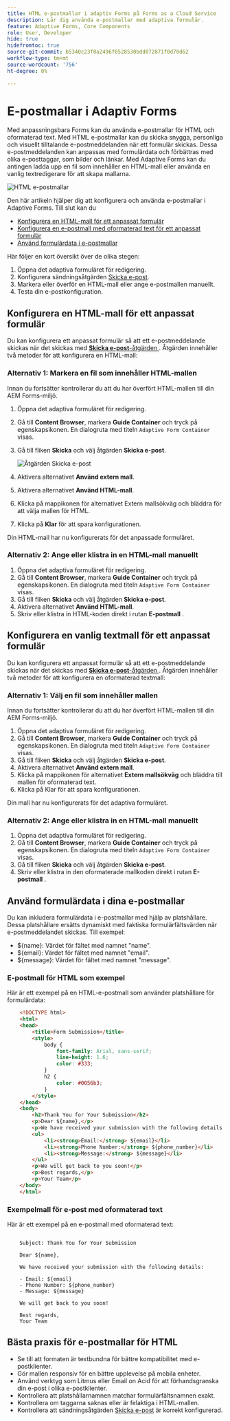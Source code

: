 ```yaml
---
title: HTML e-postmallar i adaptiv Forms på Forms as a Cloud Service
description: Lär dig använda e-postmallar med adaptiva formulär.
feature: Adaptive Forms, Core Components
role: User, Developer
hide: true
hidefromtoc: true
source-git-commit: b5340c23f0a2496f0528530bdd072871f0d70d62
workflow-type: tm+mt
source-wordcount: '756'
ht-degree: 0%

---
```


# E-postmallar i Adaptiv Forms

Med anpassningsbara Forms kan du använda e-postmallar för HTML och oformaterad text. Med HTML e-postmallar kan du skicka snygga, personliga och visuellt tilltalande e-postmeddelanden när ett formulär skickas. Dessa e-postmeddelanden kan anpassas med formulärdata och förbättras med olika e-posttaggar, som bilder och länkar. Med Adaptive Forms kan du antingen ladda upp en fil som innehåller en HTML-mall eller använda en vanlig textredigerare för att skapa mallarna.

![HTML e-postmallar](/help/forms/assets/html-email.png)

Den här artikeln hjälper dig att konfigurera och använda e-postmallar i Adaptive Forms. Till slut kan du

* [Konfigurera en HTML-mall för ett anpassat formulär](#configure-an-html-template-for-an-adaptive-form)
* [Konfigurera en e-postmall med oformaterad text för ett anpassat formulär](#configure-a-plain-text-template-for-an-adaptive-form)
* [Använd formulärdata i e-postmallar](#use-form-data-in-your-email-templates)


Här följer en kort översikt över de olika stegen:

1. Öppna det adaptiva formuläret för redigering.
1. Konfigurera sändningsåtgärden [Skicka e-post](/help/forms/configure-submit-action-send-email.md).
1. Markera eller överför en HTML-mall eller ange e-postmallen manuellt.
1. Testa din e-postkonfiguration.

## Konfigurera en HTML-mall för ett anpassat formulär

Du kan konfigurera ett anpassat formulär så att ett e-postmeddelande skickas när det skickas med [**Skicka e-post**-åtgärden ](/help/forms/configure-submit-action-send-email.md). Åtgärden innehåller två metoder för att konfigurera en HTML-mall:

### Alternativ 1: Markera en fil som innehåller HTML-mallen

Innan du fortsätter kontrollerar du att du har överfört HTML-mallen till din AEM Forms-miljö.

1. Öppna det adaptiva formuläret för redigering.
1. Gå till **Content Browser**, markera **Guide Container** och tryck på egenskapsikonen. En dialogruta med titeln `Adaptive Form Container` visas.
1. Gå till fliken **Skicka** och välj åtgärden **Skicka e-post**.

   ![Åtgärden Skicka e-post](/help/forms/assets/send-email-action.png)

1. Aktivera alternativet **Använd extern mall**.
1. Aktivera alternativet **Använd HTML-mall**.
1. Klicka på mappikonen för alternativet Extern mallsökväg och bläddra för att välja mallen för HTML.
1. Klicka på **Klar** för att spara konfigurationen.

Din HTML-mall har nu konfigurerats för det anpassade formuläret.

### Alternativ 2: Ange eller klistra in en HTML-mall manuellt

1. Öppna det adaptiva formuläret för redigering.
1. Gå till **Content Browser**, markera **Guide Container** och tryck på egenskapsikonen. En dialogruta med titeln `Adaptive Form Container` visas.
1. Gå till fliken **Skicka** och välj åtgärden **Skicka e-post**.
1. Aktivera alternativet **Använd HTML-mall**.
1. Skriv eller klistra in HTML-koden direkt i rutan **E-postmall** .


## Konfigurera en vanlig textmall för ett anpassat formulär

Du kan konfigurera ett anpassat formulär så att ett e-postmeddelande skickas när det skickas med [**Skicka e-post**-åtgärden ](/help/forms/configure-submit-action-send-email.md). Åtgärden innehåller två metoder för att konfigurera en oformaterad textmall:

### Alternativ 1: Välj en fil som innehåller mallen

Innan du fortsätter kontrollerar du att du har överfört HTML-mallen till din AEM Forms-miljö.

1. Öppna det adaptiva formuläret för redigering.
1. Gå till **Content Browser**, markera **Guide Container** och tryck på egenskapsikonen. En dialogruta med titeln `Adaptive Form Container` visas.
1. Gå till fliken **Skicka** och välj åtgärden **Skicka e-post**.
1. Aktivera alternativet **Använd extern mall**.
1. Klicka på mappikonen för alternativet **Extern mallsökväg** och bläddra till mallen för oformaterad text.
1. Klicka på Klar för att spara konfigurationen.

Din mall har nu konfigurerats för det adaptiva formuläret.

### Alternativ 2: Ange eller klistra in en HTML-mall manuellt

1. Öppna det adaptiva formuläret för redigering.
1. Gå till **Content Browser**, markera **Guide Container** och tryck på egenskapsikonen. En dialogruta med titeln `Adaptive Form Container` visas.
1. Gå till fliken **Skicka** och välj åtgärden **Skicka e-post**.
1. Skriv eller klistra in den oformaterade mallkoden direkt i rutan **E-postmall** .

## Använd formulärdata i dina e-postmallar

Du kan inkludera formulärdata i e-postmallar med hjälp av platshållare. Dessa platshållare ersätts dynamiskt med faktiska formulärfältsvärden när e-postmeddelandet skickas. Till exempel:

* ${name}: Värdet för fältet med namnet &quot;name&quot;.
* ${email}: Värdet för fältet med namnet &quot;email&quot;.
* ${message}: Värdet för fältet med namnet &quot;message&quot;.

### E-postmall för HTML som exempel

Här är ett exempel på en HTML-e-postmall som använder platshållare för formulärdata:

```HTML
    <!DOCTYPE html>
    <html>
    <head>
        <title>Form Submission</title>
        <style>
            body {
                font-family: Arial, sans-serif;
                line-height: 1.6;
                color: #333;
            }
            h2 {
                color: #0056b3;
            }
        </style>
    </head>
    <body>
        <h2>Thank You for Your Submission</h2>
        <p>Dear ${name},</p>
        <p>We have received your submission with the following details:</p>
        <ul>
            <li><strong>Email:</strong> ${email}</li>
            <li><strong>Phone Number:</strong> ${phone_number}</li>
            <li><strong>Message:</strong> ${message}</li>
        </ul>
        <p>We will get back to you soon!</p>
        <p>Best regards,</p>
        <p>Your Team</p>
    </body>
    </html>
```

### Exempelmall för e-post med oformaterad text

Här är ett exempel på en e-postmall med oformaterad text:

```TXT
    
    Subject: Thank You for Your Submission
    
    Dear ${name},
    
    We have received your submission with the following details:
    
    - Email: ${email}
    - Phone Number: ${phone_number}
    - Message: ${message}
    
    We will get back to you soon!
    
    Best regards,
    Your Team
```

## Bästa praxis för e-postmallar för HTML

* Se till att formaten är textbundna för bättre kompatibilitet med e-postklienter.
* Gör mallen responsiv för en bättre upplevelse på mobila enheter.
* Använd verktyg som Litmus eller Email on Acid för att förhandsgranska din e-post i olika e-postklienter.
* Kontrollera att platshållarnamnen matchar formulärfältsnamnen exakt.
* Kontrollera om taggarna saknas eller är felaktiga i HTML-mallen.
* Kontrollera att sändningsåtgärden [Skicka e-post](/help/forms/configure-submit-action-send-email.md) är korrekt konfigurerad.
